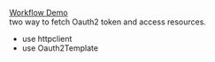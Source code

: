 [Workflow Demo](src/test/java/me/study/springcloud/OAuth2Demos.java)  
two way to fetch Oauth2 token and access resources.
- use httpclient 
- use Oauth2Template
